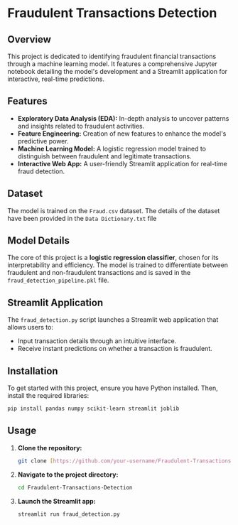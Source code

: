 # Fraudulent Transactions Detection

## Overview

This project is dedicated to identifying fraudulent financial transactions through a machine learning model. It features a comprehensive Jupyter notebook detailing the model's development and a Streamlit application for interactive, real-time predictions.

## Features

* **Exploratory Data Analysis (EDA):** In-depth analysis to uncover patterns and insights related to fraudulent activities.
* **Feature Engineering:** Creation of new features to enhance the model's predictive power.
* **Machine Learning Model:** A logistic regression model trained to distinguish between fraudulent and legitimate transactions.
* **Interactive Web App:** A user-friendly Streamlit application for real-time fraud detection.

## Dataset

The model is trained on the `Fraud.csv` dataset. The details of the dataset have been provided in the `Data Dictionary.txt` file

## Model Details

The core of this project is a **logistic regression classifier**, chosen for its interpretability and efficiency. The model is trained to differentiate between fraudulent and non-fraudulent transactions and is saved in the `fraud_detection_pipeline.pkl` file.

## Streamlit Application

The `fraud_detection.py` script launches a Streamlit web application that allows users to:

* Input transaction details through an intuitive interface.
* Receive instant predictions on whether a transaction is fraudulent.

##  Installation

To get started with this project, ensure you have Python installed. Then, install the required libraries:

```bash
pip install pandas numpy scikit-learn streamlit joblib
```

## Usage

1.  **Clone the repository:**
    ```bash
    git clone [https://github.com/your-username/Fraudulent-Transactions-Detection.git](https://github.com/your-username/Fraudulent-Transactions-Detection.git)
    ```
2.  **Navigate to the project directory:**
    ```bash
    cd Fraudulent-Transactions-Detection
    ```
3.  **Launch the Streamlit app:**
    ```bash
    streamlit run fraud_detection.py
    ```
